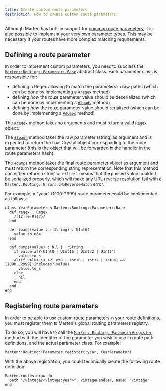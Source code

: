 ```yaml
---
title: Create custom route parameters
description: How to create custom route parameters.
---
```


Although Marten has built-in support for [common route parameters](../routing.md#specifying-route-parameters), it is also possible to implement your very own parameter types. This may be necessary if your routes have more complex matching requirements.

## Defining a route parameter

In order to implement custom parameters, you need to subclass the [`Marten::Routing::Parameter::Base`](pathname:///api/0.5/Marten/Routing/Parameter/Base.html) abstract class. Each parameter class is responsible for:

* defining a Regex allowing to match the parameters in raw paths (which can be done by implementing a [`#regex`](pathname:///api/0.5/Marten/Routing/Parameter/Base.html#regex%3ARegex-instance-method) method)
* defining _how_ the route parameter value should be deserialized (which can be done by implementing a [`#loads`](pathname:///api/0.5/Marten/Routing/Parameter/Base.html#loads(value%3A%3A%3AString)-instance-method) method)
* defining _how_ the route parameter value should serialized (which can be done by implementing a [`#dumps`](pathname:///api/0.5/Marten/Routing/Parameter/Base.html#dumps(value)%3A%3A%3AString%3F-instance-method) method)

The [`#regex`](pathname:///api/0.5/Marten/Routing/Parameter/Base.html#regex%3ARegex-instance-method) method takes no arguments and must return a valid [`Regex`](https://crystal-lang.org/api/Regex.html) object.

The [`#loads`](pathname:///api/0.5/Marten/Routing/Parameter/Base.html#loads(value%3A%3A%3AString)-instance-method) method takes the raw parameter (string) as argument and is expected to return the final Crystal object corresponding to the route parameter (this is the object that will be forwarded to the handler in the route parameters hash).

The [`#dumps`](pathname:///api/0.5/Marten/Routing/Parameter/Base.html#dumps(value)%3A%3A%3AString%3F-instance-method) method takes the final route parameter object as argument and must return the corresponding string representation. Note that this method can either return a string or `nil`: `nil` means that the passed value couldn't be serialized properly, which will make any URL reverse resolution fail with a `Marten::Routing::Errors::NoReverseMatch` error.

For example, a "year" (1000-2999) route parameter could be implemented as follows:

```crystal
class YearParameter < Marten::Routing::Parameter::Base
  def regex : Regex
    /[12][0-9]{3}/
  end

  def loads(value : ::String) : UInt64
    value.to_u64
  end

  def dumps(value) : Nil | ::String
    if value.as?(UInt8 | UInt16 | UInt32 | UInt64)
      value.to_s
    elsif value.is_a?(Int8 | Int16 | Int32 | Int64) && [1000..2999].includes?(value)
      value.to_s
    else
      nil
    end
  end
end
```

## Registering route parameters

In order to be able to use custom route parameters in your [route definitions](../routing.md#specifying-route-parameters), you must register them to Marten's global routing parameters registry.

To do so, you will have to call the [`Marten::Routing::Parameter#register`](pathname:///api/0.5/Marten/Routing/Parameter.html#register(id%3A%3A%3AString|Symbol%2Cparameter_klass%3ABase.class)-class-method) method with the identifier of the parameter you wish to use in route path definitions, and the actual parameter class. For example:

```crystal
Marten::Routing::Parameter.register(:year, YearParameter)
```

With the above registration, you could technically create the following route definition:

```crystal
Marten.routes.draw do
  path "/vintage/<vintage:year>", VintageHandler, name: "vintage"
end
```
